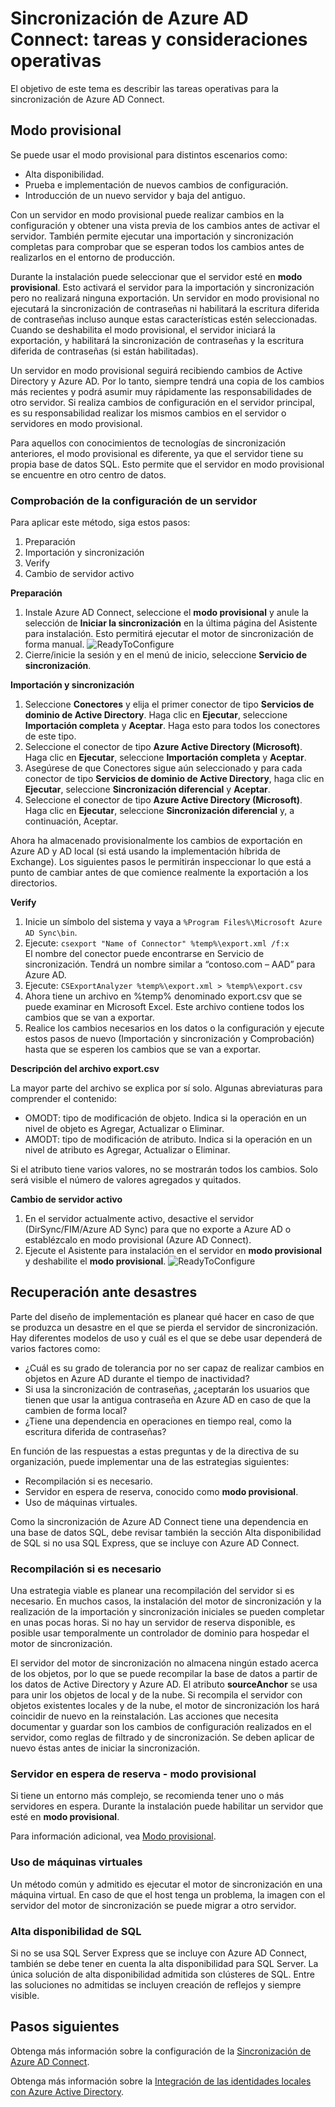 <properties
   pageTitle="Sincronización de Azure AD Connect: tareas y consideraciones operativas | Microsoft Azure"
   description="En este tema se describen las tareas operativas para la sincronización de Azure AD Connect y cómo prepararse para el funcionamiento de este componente."
   services="active-directory"
   documentationCenter=""
   authors="AndKjell"
   manager="StevenPo"
   editor=""/>

<tags
   ms.service="active-directory"
   ms.devlang="na"
   ms.topic="article"
   ms.tgt_pltfrm="na"
   ms.workload="identity"
   ms.date="01/21/2016"
   ms.author="andkjell"/>

# Sincronización de Azure AD Connect: tareas y consideraciones operativas
El objetivo de este tema es describir las tareas operativas para la sincronización de Azure AD Connect.

## Modo provisional
Se puede usar el modo provisional para distintos escenarios como:

-	Alta disponibilidad.
-	Prueba e implementación de nuevos cambios de configuración.
-	Introducción de un nuevo servidor y baja del antiguo.

Con un servidor en modo provisional puede realizar cambios en la configuración y obtener una vista previa de los cambios antes de activar el servidor. También permite ejecutar una importación y sincronización completas para comprobar que se esperan todos los cambios antes de realizarlos en el entorno de producción.

Durante la instalación puede seleccionar que el servidor esté en **modo provisional**. Esto activará el servidor para la importación y sincronización pero no realizará ninguna exportación. Un servidor en modo provisional no ejecutará la sincronización de contraseñas ni habilitará la escritura diferida de contraseñas incluso aunque estas características estén seleccionadas. Cuando se deshabilita el modo provisional, el servidor iniciará la exportación, y habilitará la sincronización de contraseñas y la escritura diferida de contraseñas (si están habilitadas).

Un servidor en modo provisional seguirá recibiendo cambios de Active Directory y Azure AD. Por lo tanto, siempre tendrá una copia de los cambios más recientes y podrá asumir muy rápidamente las responsabilidades de otro servidor. Si realiza cambios de configuración en el servidor principal, es su responsabilidad realizar los mismos cambios en el servidor o servidores en modo provisional.

Para aquellos con conocimientos de tecnologías de sincronización anteriores, el modo provisional es diferente, ya que el servidor tiene su propia base de datos SQL. Esto permite que el servidor en modo provisional se encuentre en otro centro de datos.

### Comprobación de la configuración de un servidor
Para aplicar este método, siga estos pasos:

1. Preparación
2. Importación y sincronización
3. Verify
4. Cambio de servidor activo

**Preparación**

1. Instale Azure AD Connect, seleccione el **modo provisional** y anule la selección de **Iniciar la sincronización** en la última página del Asistente para instalación. Esto permitirá ejecutar el motor de sincronización de forma manual. ![ReadyToConfigure](./media/active-directory-aadconnectsync-operations/readytoconfigure.png)
2. Cierre/inicie la sesión y en el menú de inicio, seleccione **Servicio de sincronización**.

**Importación y sincronización**

1. Seleccione **Conectores** y elija el primer conector de tipo **Servicios de dominio de Active Directory**. Haga clic en **Ejecutar**, seleccione **Importación completa** y **Aceptar**. Haga esto para todos los conectores de este tipo.
2. Seleccione el conector de tipo **Azure Active Directory (Microsoft)**. Haga clic en **Ejecutar**, seleccione **Importación completa** y **Aceptar**.
4. Asegúrese de que Conectores sigue aún seleccionado y para cada conector de tipo **Servicios de dominio de Active Directory**, haga clic en **Ejecutar**, seleccione **Sincronización diferencial** y **Aceptar**.
5. Seleccione el conector de tipo **Azure Active Directory (Microsoft)**. Haga clic en **Ejecutar**, seleccione **Sincronización diferencial** y, a continuación, Aceptar.

Ahora ha almacenado provisionalmente los cambios de exportación en Azure AD y AD local (si está usando la implementación híbrida de Exchange). Los siguientes pasos le permitirán inspeccionar lo que está a punto de cambiar antes de que comience realmente la exportación a los directorios.

**Verify**

1. Inicie un símbolo del sistema y vaya a `%Program Files%\Microsoft Azure AD Sync\bin`.
2. Ejecute: `csexport "Name of Connector" %temp%\export.xml /f:x`<BR/> El nombre del conector puede encontrarse en Servicio de sincronización. Tendrá un nombre similar a “contoso.com – AAD” para Azure AD.
3. Ejecute: `CSExportAnalyzer %temp%\export.xml > %temp%\export.csv`
4. Ahora tiene un archivo en %temp% denominado export.csv que se puede examinar en Microsoft Excel. Este archivo contiene todos los cambios que se van a exportar.
5. Realice los cambios necesarios en los datos o la configuración y ejecute estos pasos de nuevo (Importación y sincronización y Comprobación) hasta que se esperen los cambios que se van a exportar.

**Descripción del archivo export.csv**

La mayor parte del archivo se explica por sí solo. Algunas abreviaturas para comprender el contenido:

- OMODT: tipo de modificación de objeto. Indica si la operación en un nivel de objeto es Agregar, Actualizar o Eliminar.
- AMODT: tipo de modificación de atributo. Indica si la operación en un nivel de atributo es Agregar, Actualizar o Eliminar.

Si el atributo tiene varios valores, no se mostrarán todos los cambios. Solo será visible el número de valores agregados y quitados.

**Cambio de servidor activo**

1. En el servidor actualmente activo, desactive el servidor (DirSync/FIM/Azure AD Sync) para que no exporte a Azure AD o establézcalo en modo provisional (Azure AD Connect).
2. Ejecute el Asistente para instalación en el servidor en **modo provisional** y deshabilite el **modo provisional**. ![ReadyToConfigure](./media/active-directory-aadconnectsync-operations/additionaltasks.png)

## Recuperación ante desastres
Parte del diseño de implementación es planear qué hacer en caso de que se produzca un desastre en el que se pierda el servidor de sincronización. Hay diferentes modelos de uso y cuál es el que se debe usar dependerá de varios factores como:

-	¿Cuál es su grado de tolerancia por no ser capaz de realizar cambios en objetos en Azure AD durante el tiempo de inactividad?
-	Si usa la sincronización de contraseñas, ¿aceptarán los usuarios que tienen que usar la antigua contraseña en Azure AD en caso de que la cambien de forma local?
-	¿Tiene una dependencia en operaciones en tiempo real, como la escritura diferida de contraseñas?

En función de las respuestas a estas preguntas y de la directiva de su organización, puede implementar una de las estrategias siguientes:

-	Recompilación si es necesario.
-	Servidor en espera de reserva, conocido como **modo provisional**.
-	Uso de máquinas virtuales.

Como la sincronización de Azure AD Connect tiene una dependencia en una base de datos SQL, debe revisar también la sección Alta disponibilidad de SQL si no usa SQL Express, que se incluye con Azure AD Connect.

### Recompilación si es necesario
Una estrategia viable es planear una recompilación del servidor si es necesario. En muchos casos, la instalación del motor de sincronización y la realización de la importación y sincronización iniciales se pueden completar en unas pocas horas. Si no hay un servidor de reserva disponible, es posible usar temporalmente un controlador de dominio para hospedar el motor de sincronización.

El servidor del motor de sincronización no almacena ningún estado acerca de los objetos, por lo que se puede recompilar la base de datos a partir de los datos de Active Directory y Azure AD. El atributo **sourceAnchor** se usa para unir los objetos de local y de la nube. Si recompila el servidor con objetos existentes locales y de la nube, el motor de sincronización los hará coincidir de nuevo en la reinstalación. Las acciones que necesita documentar y guardar son los cambios de configuración realizados en el servidor, como reglas de filtrado y de sincronización. Se deben aplicar de nuevo éstas antes de iniciar la sincronización.

### Servidor en espera de reserva - modo provisional
Si tiene un entorno más complejo, se recomienda tener uno o más servidores en espera. Durante la instalación puede habilitar un servidor que esté en **modo provisional**.

Para información adicional, vea [Modo provisional](#staging-mode).

### Uso de máquinas virtuales
Un método común y admitido es ejecutar el motor de sincronización en una máquina virtual. En caso de que el host tenga un problema, la imagen con el servidor del motor de sincronización se puede migrar a otro servidor.

### Alta disponibilidad de SQL
Si no se usa SQL Server Express que se incluye con Azure AD Connect, también se debe tener en cuenta la alta disponibilidad para SQL Server. La única solución de alta disponibilidad admitida son clústeres de SQL. Entre las soluciones no admitidas se incluyen creación de reflejos y siempre visible.

## Pasos siguientes
Obtenga más información sobre la configuración de la [Sincronización de Azure AD Connect](active-directory-aadconnectsync-whatis.md).

Obtenga más información sobre la [Integración de las identidades locales con Azure Active Directory](active-directory-aadconnect.md).

<!---HONumber=AcomDC_0128_2016-->